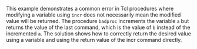 This example demonstrates a common error in Tcl procedures where modifying a variable using `incr` does not necessarily mean the modified value will be returned. The procedure `badproc` increments the variable `a` but returns the value of the last command, which is the value of `b` instead of the incremented `a`. The solution shows how to correctly return the desired value using a variable and using the return value of the incr command directly.
